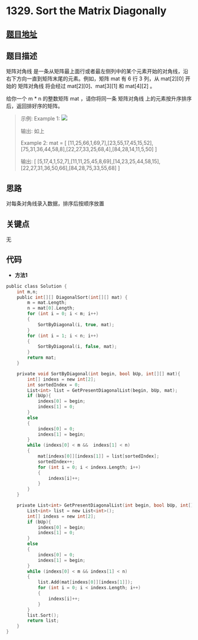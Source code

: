 #   1329. Sort the Matrix Diagonally
  
  
  
##  [题目地址](https://leetcode.com/problems/sort-the-matrix-diagonally/ )
  
  
  
##  题目描述
矩阵对角线 是一条从矩阵最上面行或者最左侧列中的某个元素开始的对角线，沿右下方向一直到矩阵末尾的元素。例如，矩阵 mat 有 6 行 3 列，从 mat[2][0] 开始的 矩阵对角线 将会经过 mat[2][0]、mat[3][1] 和 mat[4][2] 。

给你一个 m * n 的整数矩阵 mat ，请你将同一条 矩阵对角线 上的元素按升序排序后，返回排好序的矩阵。
  
  
>
>示例:
>Example 1:
>![](https://assets.leetcode.com/uploads/2020/01/21/1482_example_1_2.png )
>
>输出: 如上
>
>Example 2:
>mat = [ [11,25,66,1,69,7],[23,55,17,45,15,52],[75,31,36,44,58,8],[22,27,33,25,68,4],[84,28,14,11,5,50] ]
>
>输出: [ [5,17,4,1,52,7],[11,11,25,45,8,69],[14,23,25,44,58,15],[22,27,31,36,50,66],[84,28,75,33,55,68] ]
  
  
##  思路
对每条对角线录入数据，排序后按顺序放置
  
  
  
##  关键点
无
  
  
##  代码
  
  
* **方法1**
```c
public class Solution {
    int m,n;
    public int[][] DiagonalSort(int[][] mat) {
        m = mat.Length;
        n = mat[0].Length;
        for (int i = 0; i < m; i++)
        {
            SortByDiagonal(i, true, mat);
        }
        for (int i = 1; i < n; i++)
        {
            SortByDiagonal(i, false, mat);
        }
        return mat;
    }

    private void SortByDiagonal(int begin, bool bUp, int[][] mat){
        int[] indexs = new int[2];
        int sortedIndex = 0;
        List<int> list = GetPresentDiagonalList(begin, bUp, mat);
        if (bUp){
            indexs[0] = begin;
            indexs[1] = 0;
        }
        else
        {
            indexs[0] = 0;
            indexs[1] = begin;
        }
        while (indexs[0] < m &&  indexs[1] < n)
        {
            mat[indexs[0]][indexs[1]] = list[sortedIndex];
            sortedIndex++;
            for (int i = 0; i < indexs.Length; i++)
            {
                indexs[i]++;
            }
        }
    }

    private List<int> GetPresentDiagonalList(int begin, bool bUp, int[][] mat){
        List<int> list = new List<int>();
        int[] indexs = new int[2];
        if (bUp){
            indexs[0] = begin;
            indexs[1] = 0;
        }
        else
        {
            indexs[0] = 0;
            indexs[1] = begin;
        }
        while (indexs[0] < m && indexs[1] < n)
        {
            list.Add(mat[indexs[0]][indexs[1]]);
            for (int i = 0; i < indexs.Length; i++)
            {
                indexs[i]++;
            }
        }
        list.Sort();
        return list;
    }
}
```
  
  
